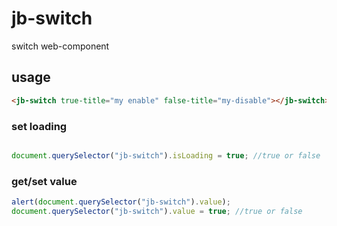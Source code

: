 # jb-switch
switch web-component
## usage
```html
<jb-switch true-title="my enable" false-title="my-disable"></jb-switch>
```
### set loading
```javascript

document.querySelector("jb-switch").isLoading = true; //true or false

```
### get/set value
```javascript
alert(document.querySelector("jb-switch").value);
document.querySelector("jb-switch").value = true; //true or false

```